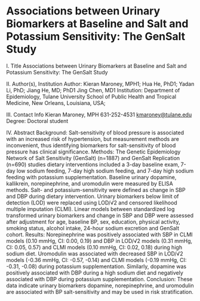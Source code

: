 # Associations between Urinary Biomarkers at Baseline and Salt and Potassium Sensitivity: The GenSalt Study
I. Title
Associations between Urinary Biomarkers at Baseline and Salt and Potassium Sensitivity: The GenSalt Study

II. Author(s), Institution
Author: Kieran Maroney, MPH1; Hua He, PhD1; Yadan Li, PhD; Jiang He, MD; PhD1 Jing Chen, MD1
Institution: Department of Epidemiology, Tulane University School of Public Health and Tropical Medicine, New Orleans, Louisiana, USA; 

III. Contact Info
Kieran Maroney, MPH
631-252-4531
kmaroney@tulane.edu
Degree: Doctoral student

IV. Abstract
Background: Salt-sensitivity of blood pressure is associated with an increased risk of hypertension, but measurement methods are inconvenient, thus identifying biomarkers for salt-sensitivity of blood pressure has clinical significance.
Methods: The Genetic Epidemiology Network of Salt Sensitivity (GenSalt) (n=1887) and GenSalt Replication (n=690) studies dietary interventions included a 3-day baseline exam, 7-day low sodium feeding, 7-day high sodium feeding, and 7-day high sodium feeding with potassium supplementation. Baseline urinary dopamine, kallikrein, norepinephrine, and uromodulin were measured by ELISA methods. Salt- and potassium-sensitivity were defined as change in SBP and DBP during dietary intervention. Urinary biomarkers below limit of detection (LOD) were replaced using LOD/√2 and censored likelihood multiple imputation (CLMI). Linear models between standardized log transformed urinary biomarkers and change in SBP and DBP were assessed after adjustment for age, baseline BP, sex, education, physical activity, smoking status, alcohol intake, 24-hour sodium excretion and GenSalt cohort. 
Results: Norepinephrine was positively associated with SBP in CLMI models (0.10 mmHg, CI: 0.00, 0.19) and DBP in LOD/√2 models (0.31 mmHg, CI: 0.05, 0.57) and CLMI models (0.10 mmHg, CI: 0.02, 0.18) during high sodium diet. Uromodulin was associated with decreased SBP in LOD/√2 models (-0.36 mmHg, CI: -0.57, -0.14) and CLMI models (-0.19 mmHg, CI: -0.31, -0.08) during potassium supplementation. Similarly, dopamine was positively associated with DBP during a high sodium diet and negatively associated with DBP during potassium supplementation.
Conclusion: These data indicate urinary biomarkers dopamine, norepinephrine, and uromodulin are associated with BP salt-sensitivity and may be used in risk stratification.
